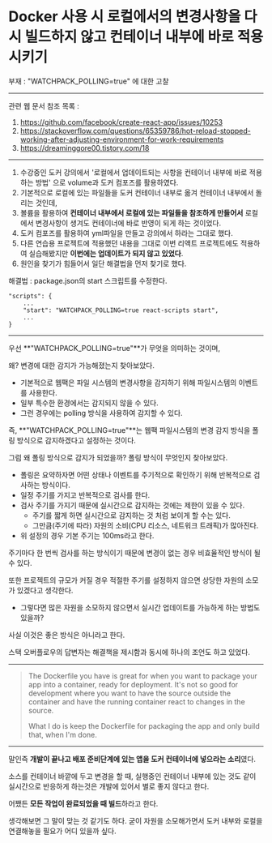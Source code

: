 # Docker 사용 시 로컬에서의 변경사항을 다시 빌드하지 않고 컨테이너 내부에 바로 적용시키기

부재 : "WATCHPACK_POLLING=true" 에 대한 고찰

---

관련 웹 문서 참조 목록 : 

1. https://github.com/facebook/create-react-app/issues/10253
2. https://stackoverflow.com/questions/65359786/hot-reload-stopped-working-after-adjusting-environment-for-work-requirements
3. https://dreaminggore00.tistory.com/18

------

1. 수강중인 도커 강의에서 '로컬에서 업데이트되는 사항을 컨테이너 내부에 바로 적용하는 방법' 으로 volume과 도커 컴포즈를 활용하였다.
2. 기본적으로 로컬에 있는 파일들을 도커 컨테이너 내부로 옮겨 컨테이너 내부에서 돌리는 것인데,
3. 볼륨을 활용하여 **컨테이너 내부에서 로컬에 있는 파일들을 참조하게 만들어서** 로컬에서 변경사항이 생겨도 컨테이너에 바로 반영이 되게 하는 것이었다.
4. 도커 컴포즈를 활용하여 yml파일을 만들고 강의에서 하라는 그대로 했다.
5. 다른 연습용 프로젝트에 적용했던 내용을 그대로 이번 리액트 프로젝트에도 적용하여 실습해봤지만 **이번에는 업데이트가 되지 않고 있었다**.
6. 원인을 찾기가 힘들어서 일단 해결법을 먼저 찾기로 했다.

해결법 : package.json의 start 스크립트를 수정한다.

```
"scripts": {
	...
	"start": "WATCHPACK_POLLING=true react-scripts start",
	...
}
```

---

우선 **"WATCHPACK_POLLING=true"**가 무엇을 의미하는 것이며,

왜? 변경에 대한 감지가 가능해졌는지 찾아보았다.



- 기본적으로 웹팩은 파일 시스템의 변경사항을 감지하기 위해 파일시스템의 이벤트를 사용한다.
- 일부 특수한 환경에서는 감지되지 않을 수 있다.
- 그런 경우에는 polling 방식을 사용하여 감지할 수 있다.



즉, **"WATCHPACK_POLLING=true"**는 웹팩 파일시스템의 변경 감지 방식을 폴링 방식으로 감지하겠다고 설정하는 것이다.



그럼 왜 폴링 방식으로 감지가 되었을까? 폴링 방식이 무엇인지 찾아보았다.



- 폴링은 요약하자면 어떤 상태나 이벤트를 주기적으로 확인하기 위해 반복적으로 검사하는 방식이다.
- 일정 주기를 가지고 반복적으로 검사를 한다.
- 검사 주기를 가지기 때문에 실시간으로 감지하는 것에는 제한이 있을 수 있다.
  - 주기를 짧게 하면 실시간으로 감지하는 것 처럼 보이게 할 수는 있다.
  - 그만큼(주기에 따라) 자원의 소비(CPU 리소스, 네트워크 트래픽)가 많아진다.
- 위 설정의 경우 기본 주기는 100ms라고 한다.



주기마다 한 번씩 검사를 하는 방식이기 때문에 변경이 없는 경우 비효율적인 방식이 될 수 있다.

또한 프로젝트의 규모가 커질 경우 적절한 주기를 설정하지 않으면 상당한 자원의 소모가 있겠다고 생각한다.



- 그렇다면 많은 자원을 소모하지 않으면서 실시간 업데이트를 가능하게 하는 방법도 있을까?



사실 이것은 좋은 방식은 아니라고 한다.

스택 오버플로우의 답변자는 해결책을 제시함과 동시에 하나의 조언도 하고 있었다.

---

> The Dockerfile you have is great for when you want to package your app into a container, ready for deployment. It's not so good for development where you want to have the source outside the container and have the running container react to changes in the source.
>
> What I do is keep the Dockerfile for packaging the app and only build that, when I'm done.

---

말인즉 **개발이 끝나고 배포 준비단계에 있는 앱을 도커 컨테이너에 넣으라는 소리**였다.

소스를 컨테이너 바깥에 두고 변경을 할 때, 실행중인 컨테이너 내부에 있는 것도 같이 실시간으로 반응하게 하는것은 개발에 있어서 별로 좋지 않다고 한다.

어쨌든 **모든 작업이 완료되었을 때 빌드**하라고 한다.



생각해보면 그 말이 맞는 것 같기도 하다. 굳이 자원을 소모해가면서 도커 내부와 로컬을 연결해놓을 필요가 어디 있을까 싶다.